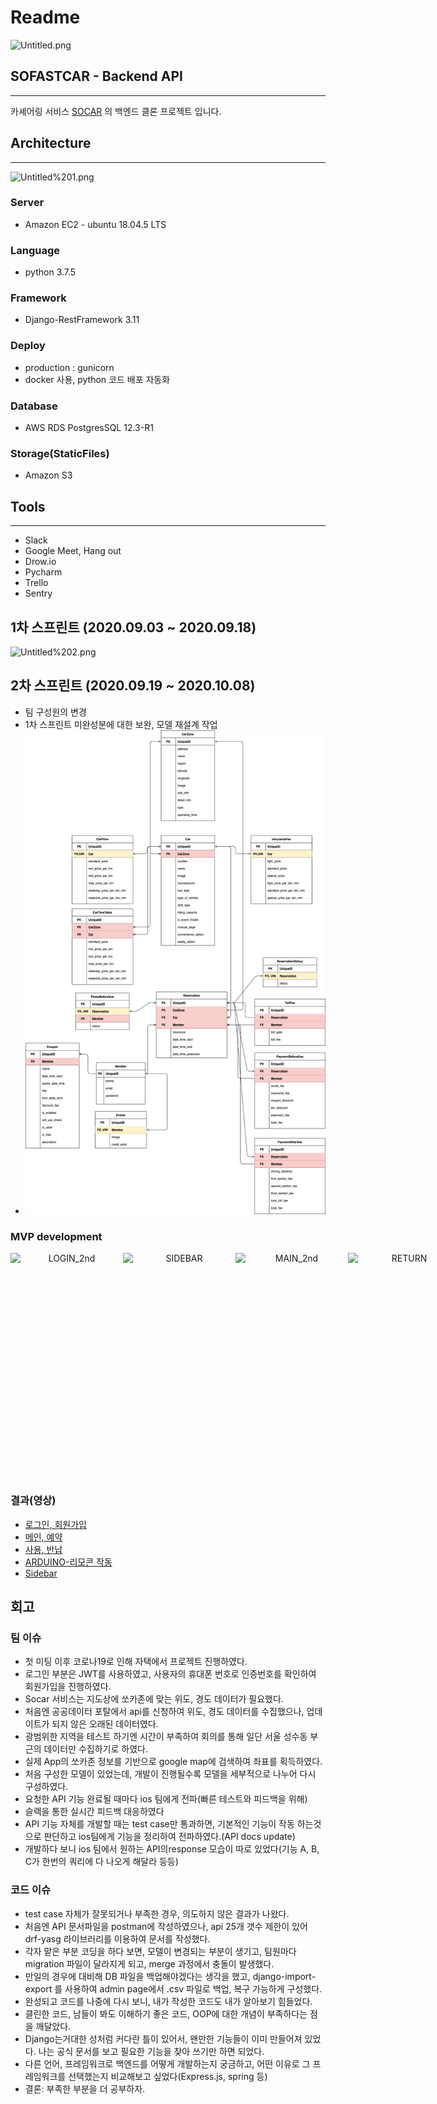 # Readme

![Untitled.png](Readme-images/Untitled.png)

## SOFASTCAR - Backend API

---

카셰어링 서비스 [SOCAR](https://www.socar.kr/) 의 백엔드 클론 프로젝트 입니다.

## Architecture

---

![Untitled%201.png](Readme-images/Untitled%201.png)

### Server

- Amazon EC2 - ubuntu 18.04.5 LTS

### Language

- python  3.7.5

### Framework

- Django-RestFramework 3.11

### Deploy

- production : gunicorn
- docker 사용, python 코드 배포 자동화

### Database

- AWS RDS PostgresSQL 12.3-R1

### Storage(StaticFiles)

- Amazon S3

## Tools

---

- Slack
- Google Meet, Hang out
- Drow.io
- Pycharm
- Trello
- Sentry

## 1차 스프린트 (2020.09.03 ~ 2020.09.18)

![Untitled%202.png](Readme-images/Untitled%202.png)


## 2차 스프린트 (2020.09.19 ~ 2020.10.08)
- 팀 구성원의 변경
- 1차 스프린트 미완성분에 대한 보완, 모델 재설계 작업
- ![ERD](Readme-images/SoFastCar-ERD.png)

### MVP development
<p align="center" style="display: flex;justify-content: space-between;">
  <img width="180" height="320" src="./Readme-images/LOGIN_2nd.gif" alt="LOGIN_2nd" style="zoom: 100%;" />
  <img width="180" height="320" src="./Readme-images/SIDEBAR.gif" alt="SIDEBAR" style="zoom: 100%;" />
  <img width="180" height="360" src="./Readme-images/MAIN_2nd.gif" alt="MAIN_2nd" style="zoom: 100%;" />
  <img width="180" height="360" src="./Readme-images/RETURN.gif" alt="RETURN" style="zoom: 100%;" />
</P>

### 결과(영상)
- [로그인, 회원가입](https://youtu.be/W0kjmeD3b3g)
- [메인, 예약](https://youtu.be/RbDSDtoGo4E)
- [사용, 반납](https://youtu.be/wYxdN_Lp_Cs)
- [ARDUINO-리모콘 작동](https://youtu.be/7x6H_rOHzQA)
- [Sidebar](https://youtu.be/IRi1NMKAUaA)


## 회고
### 팀 이슈
- 첫 미팅 이후 코로나19로 인해 자택에서 프로젝트 진행하였다.
- 로그인 부분은 JWT를 사용하였고, 사용자의 휴대폰 번호로 인증번호를 확인하여 회원가입을 진행하였다.
- Socar 서비스는 지도상에 쏘카존에 맞는 위도, 경도 데이터가 필요했다.
- 처음엔 공공데이터 포탈에서 api를 신청하여 위도, 경도 데이터를 수집했으나, 업데이트가 되지 않은 오래된 데이터였다.
- 광범위한 지역을 테스트 하기엔 시간이 부족하여 회의를 통해 일단 서울 성수동 부근의 데이터만 수집하기로 하였다.
- 실제 App의 쏘카존 정보를 기반으로 google map에 검색하여 좌표를 획득하였다. 
- 처음 구성한 모델이 있었는데, 개발이 진행될수록 모델을 세부적으로 나누어 다시 구성하였다.
- 요청한 API 기능 완료될 때마다 ios 팀에게 전파(빠른 테스트와 피드백을 위해)
- 슬랙을 통한 실시간 피드백 대응하였다
- API 기능 자체를 개발할 때는 test case만 통과하면, 기본적인 기능이 작동 하는것으로 판단하고 ios팀에게 기능을 정리하여 전파하였다.(API docs update)
- 개발하다 보니 ios 팀에서 원하는 API의response 모습이 따로 있었다(기능 A, B, C가 한번의 쿼리에 다 나오게 해달라 등등)

### 코드 이슈
- test case 자체가 잘못되거나 부족한 경우, 의도하지 않은 결과가 나왔다.
- 처음엔 API 문서파일을 postman에 작성하였으나, api 25개 갯수 제한이 있어 drf-yasg 라이브러리를 이용하여 문서를 작성했다.
- 각자 맡은 부분 코딩을 하다 보면, 모델이 변경되는 부분이 생기고, 팀원마다 migration  파일이 달라지게 되고, merge 과정에서 충돌이 발생했다.
- 만일의 경우에 대비해 DB 파일을 백업해야겠다는 생각을 했고, django-import-export 를 사용하여 admin page에서 .csv 파일로 백업, 복구 가능하게 구성했다. 
- 완성되고 코드를 나중에 다시 보니, 내가 작성한 코드도 내가 알아보기 힘들었다.
- 클린한 코드, 남들이 봐도 이해하기 좋은 코드, OOP에 대한 개념이 부족하다는 점을 깨달았다.
- Django는거대한 성처럼 커다란 틀이 있어서, 왠만한 기능들이 이미 만들어져 있었다. 나는 공식 문서를 보고 필요한 기능을 찾아 쓰기만 하면 되었다.
- 다른 언어, 프레임워크로 백엔드를 어떻게 개발하는지 궁금하고, 어떤 이유로 그 프레임워크를 선택했는지 비교해보고 싶었다(Express.js, spring 등)
- 결론: 부족한 부분을 더 공부하자. 


